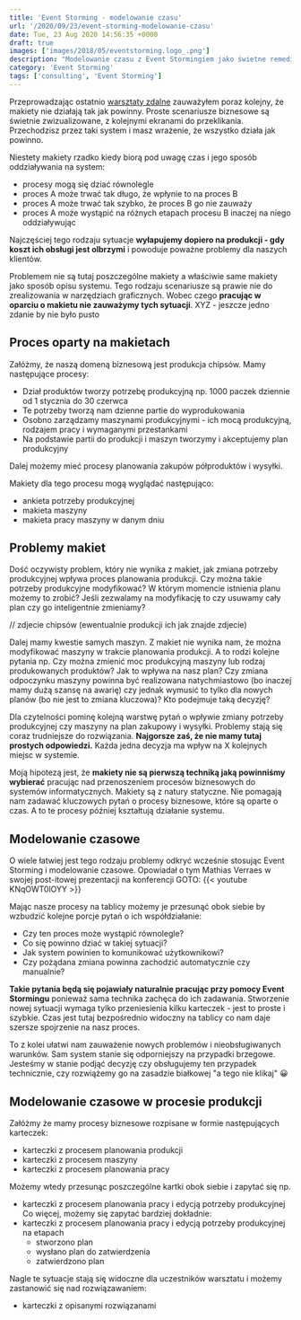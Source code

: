 ```yaml
---
title: 'Event Storming - modelowanie czasu'
url: '/2020/09/23/event-storming-modelowanie-czasu'
date: Tue, 23 Aug 2020 14:56:35 +0000
draft: true
images: ['images/2018/05/eventstorming.logo_.png']
description: "Modelowanie czasu z Event Stormingiem jako świetne remedium na dziury w makietach"
category: 'Event Storming'
tags: ['consulting', 'Event Storming']
---
```

Przeprowadzając ostatnio [warsztaty zdalne](/szkolenia-i-warsztaty/event-storming) zauważyłem poraz kolejny, że makiety nie działają tak jak powinny. Proste scenariusze biznesowe są świetnie zwizualizowane, z kolejnymi ekranami do przeklikania. Przechodzisz przez taki system i masz wrażenie, że wszystko działa jak powinno.

Niestety makiety rzadko kiedy biorą pod uwagę czas i jego sposób oddziaływania na system:
- procesy mogą się dziać równolegle
- proces A może trwać tak długo, że wpłynie to na proces B
- proces A może trwać tak szybko, że proces B go nie zauważy
- proces A może wystąpić na różnych etapach procesu B inaczej na niego oddziaływując
 
Najczęściej tego rodzaju sytuacje **wyłapujemy dopiero na produkcji - gdy koszt ich obsługi jest olbrzymi** i powoduje poważne problemy dla naszych klientów.

Problemem nie są tutaj poszczególne makiety a właściwie same makiety jako sposób opisu systemu. Tego rodzaju scenariusze są prawie nie do zrealizowania w narzędziach graficznych. Wobec czego **pracując w oparciu o makietu nie zauważymy tych sytuacji**. XYZ - jeszcze jedno zdanie by nie było pusto

## Proces oparty na makietach
Załóżmy, że naszą domeną biznesową jest produkcja chipsów. Mamy następujące procesy:

- Dział produktów tworzy potrzebę produkcyjną np. 1000 paczek dziennie od 1 stycznia do 30 czerwca
- Te potrzeby tworzą nam dzienne partie do wyprodukowania
- Osobno zarządzamy maszynami produkcyjnymi - ich mocą produkcyjną, rodzajem pracy i wymaganymi przestankami
- Na podstawie partii do produkcji i maszyn tworzymy i akceptujemy plan produkcyjny

Dalej możemy mieć procesy planowania zakupów półproduktów i wysyłki.

Makiety dla tego procesu mogą wyglądać następująco:
- ankieta potrzeby produkcyjnej
- makieta maszyny
- makieta pracy maszyny w danym dniu

## Problemy makiet
Dość oczywisty problem, który nie wynika z makiet, jak zmiana potrzeby produkcyjnej wpływa proces planowania produkcji. Czy można takie potrzeby produkcyjne modyfikować? W którym momencie istnienia planu możemy to zrobić? Jeśli zezwalamy na modyfikację to czy usuwamy cały plan czy go inteligentnie zmieniamy?

// zdjecie chipsów (ewentualnie produkcji ich jak znajde zdjecie)

Dalej mamy kwestie samych maszyn. Z makiet nie wynika nam, że można modyfikować maszyny w trakcie planowania produkcji. A to rodzi kolejne pytania np. Czy można zmienić moc produkcyjną maszyny lub rodzaj produkowanych produktów? Jak to wpływa na nasz plan? Czy zmiana odpoczynku maszyny powinna być realizowana natychmiastowo (bo inaczej mamy dużą szansę na awarię) czy jednak wymusić to tylko dla nowych planów (bo nie jest to zmiana kluczowa)? Kto podejmuje taką decyzję?

Dla czytelności pominę kolejną warstwę pytań o wpływie zmiany potrzeby produkcyjnej czy maszyny na plan zakupowy i wysyłki. Problemy stają się coraz trudniejsze do rozwiązania. **Najgorsze zaś, że nie mamy tutaj prostych odpowiedzi.** Każda jedna decyzja ma wpływ na X kolejnych miejsc w systemie.

Moją hipotezą jest, że **makiety nie są pierwszą techniką jaką powinniśmy wybierać** pracując nad przenoszeniem procesów biznesowych do systemów informatycznych. Makiety są z natury statyczne. Nie pomagają nam zadawać kluczowych pytań o procesy biznesowe, które są oparte o czas. A to te procesy później kształtują działanie systemu.

## Modelowanie czasowe
O wiele łatwiej jest tego rodzaju problemy odkryć wcześnie stosując Event Storming i modelowanie czasowe. Opowiadał o tym Mathias Verraes w swojej post-itowej prezentacji na konferencji GOTO:
{{< youtube KNqOWT0lOYY >}}

Mając nasze procesy na tablicy możemy je przesunąć obok siebie by wzbudzić kolejne porcje pytań o ich współdziałanie:
- Czy ten proces może wystąpić równolegle?
- Co się powinno dziać w takiej sytuacji?
- Jak system powinien to komunikować użytkownikowi?
- Czy pożądana zmiana powinna zachodzić automatycznie czy manualnie?

**Takie pytania będą się pojawiały naturalnie pracując przy pomocy Event Stormingu** ponieważ sama technika zachęca do ich zadawania. Stworzenie nowej sytuacji wymaga tylko przeniesienia kilku karteczek - jest to proste i szybkie. Czas jest tutaj bezpośrednio widoczny na tablicy co nam daje szersze spojrzenie na nasz proces.

To z kolei ułatwi nam zauważenie nowych problemów i nieobsługiwanych warunków. Sam system stanie się odporniejszy na przypadki brzegowe. Jesteśmy w stanie podjąć decyzję czy obsługujemy ten przypadek technicznie, czy rozwiążemy go na zasadzie białkowej "a tego nie klikaj" 😀

## Modelowanie czasowe w procesie produkcji
Załóżmy że mamy procesy biznesowe rozpisane w formie następujących karteczek:
- karteczki z procesem planowania produkcji
- karteczki z procesem maszyny
- karteczki z procesem planowania pracy

Możemy wtedy przesunąc poszczególne kartki obok siebie i zapytać się np.
- karteczki z procesem planowania pracy i edycją potrzeby produkcyjnej
Co więcej, możemy się zapytać bardziej dokładnie:
- karteczki z procesem planowania pracy i edycją potrzeby produkcyjnej na etapach 
    - stworzono plan
    - wysłano plan do zatwierdzenia
    - zatwierdzono plan

Nagle te sytuacje stają się widoczne dla uczestników warsztatu i możemy zastanowić się nad rozwiązawaniem:
- karteczki z opisanymi rozwiązanami